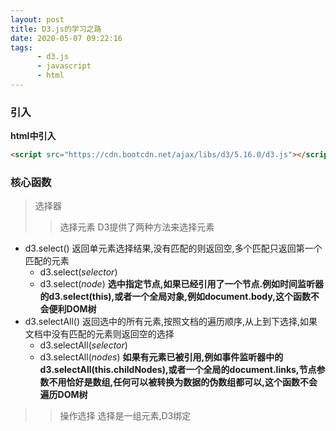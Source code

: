 ```yaml
---
layout: post
title: D3.js的学习之路
date: 2020-05-07 09:22:16
tags:
      - d3.js
      - javascript
      - html
---
```


### 引入

**html中引入**
~~~html
<script src="https://cdn.bootcdn.net/ajax/libs/d3/5.16.0/d3.js"></script>
~~~

### 核心函数

> 选择器
> > 选择元素
D3提供了两种方法来选择元素
* d3.select()
    返回单元素选择结果,没有匹配的则返回空,多个匹配只返回第一个匹配的元素
    * d3.select(*selector*)
    * d3.select(*node*) **选中指定节点,如果已经引用了一个节点.例如时间监听器的d3.select(this),或者一个全局对象,例如document.body,这个函数不会便利DOM树**
* d3.selectAll()
    返回选中的所有元素,按照文档的遍历顺序,从上到下选择,如果文档中没有匹配的元素则返回空的选择
    * d3.selectAll(*selector*)
    * d3.selectAll(*nodes*) **如果有元素已被引用,例如事件监听器中的d3.selectAll(this.childNodes),或者一个全局的document.links,节点参数不用恰好是数组,任何可以被转换为数据的伪数组都可以,这个函数不会遍历DOM树**

> > 操作选择
选择是一组元素,D3绑定

